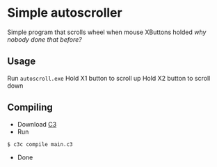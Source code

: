 # Simple autoscroller

Simple program that scrolls wheel when mouse XButtons holded
*why nobody done that before?*

## Usage

Run `autoscroll.exe`
Hold X1 button to scroll up
Hold X2 button to scroll down

## Compiling

- Download [C3](https://c3-lang.org)
- Run
```bash
$ c3c compile main.c3
```
- Done

